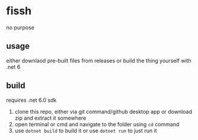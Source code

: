# fissh
no purpose

## usage
either downlaod pre-built files from releases or build the thing yourself with .net 6

## build
requires .net 6.0 sdk

1. clone this repo, either via git command/github desktop app or download zip and extract it somewhere
2. open terminal or cmd and navigate to the folder using `cd` command
3. use `dotnet build` to build it or use `dotnet run` to just run it
